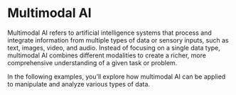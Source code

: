 # Multimodal AI

Multimodal AI refers to artificial intelligence systems that process and integrate information from multiple types of data or sensory inputs, such as text, images, video, and audio. Instead of focusing on a single data type, multimodal AI combines different modalities to create a richer, more comprehensive understanding of a given task or problem.

In the following examples, you’ll explore how multimodal AI can be applied to manipulate and analyze various types of data.